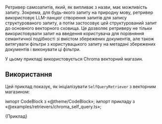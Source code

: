 
Ретривер самозапитів, який, як випливає з назви, має можливість запиту. Зокрема, для будь-якого запиту на природну мову, ретривер використовує LLM-ланцюг створення запитів для запису структурованого запиту, а потім застосовує цей структурований запит до основного векторного сховища. Це дозволяє ретриверу не тільки використовувати запит на введення користувача для порівняння семантичної подібності зі вмістом збережених документів, але також витягувати фільтри з користувацького запиту на метадані збережених документів і виконувати ці фільтри.

У цьому прикладі використовується Chroma векторний магазин.

## Використання

Цей приклад показує, як ініціалізувати `SelfQueryRetriever` з векторним магазином:

імпорт CodeBlock з «@theme/CodeBlock»; імпорт прикладу з «@examples/retrievers/chroma_self_query.ts»;

<CodeBlock language="typescript">{Приклад}</CodeBlock>
